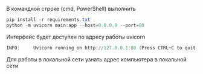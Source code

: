 В командной строке (cmd, PowerShell) выполнить

```PowerShell
pip install -r requirements.txt
python -m uvicorn main:app --host=0.0.0.0 --port=80
```

Интерфейс будет доступен по адресу работы uvicorn

```PowerShell
INFO:     Uvicorn running on http://127.0.0.1:80 (Press CTRL+C to quit)
```

Для работы в локальной сети узнать адрес компьютера в локальной сети